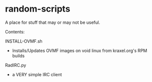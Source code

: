 # random-scripts
A place for stuff that may or may not be useful.

Contents:

INSTALL-OVMF.sh
- Installs/Updates OVMF images on void linux from kraxel.org's RPM builds

RadIRC.py
- a VERY simple IRC client
